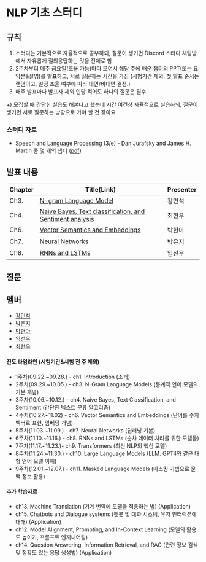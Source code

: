 # NLP 기초 스터디

## 규칙
1. 스터디는 기본적으로 자율적으로 공부하되, 질문이 생기면 Discord 스터디 채팅방에서 자유롭게 질의응답하는 것을 전제로 함
2. 2주차부터 매주 금요일(조율 가능)마다 모여서 해당 주에 배운 챕터의 PPT(또는 요약본&설명)를 발표하고, 서로 질문하는 시간을 가짐
 (시험기간 제외. 첫 발표 순서는 랜덤이고, 일정 조율 여부에 따라 대면/비대면 결정.)
3. 매주 발표마다 발표자 제외 인당 적어도 하나의 질문은 필수

+) 모집할 때 간단한 실습도 해본다고 했는데 시간 여건상 자율적으로 실습하되, 질문이 생기면 서로 질문하는 방향으로 가야 할 것 같아요

### 스터디 자료
- Speech and Language Processing (3/e) - Dan Jurafsky and James H. Martin 중 몇 개의 챕터
  ([pdf](https://web.stanford.edu/~jurafsky/slp3/))

## 발표 내용
| Chapter  | Title(Link)                                              | Presenter |
|------|----------------------------------------------------------|-----------|
| Ch3. | [N-gram Language Model](https://github.com/PROFOUNDIVE/NLP_basics_study/blob/main/docs/Ch3.%20N-gram%20Language%20Model.md) | 강민석    |
| Ch4. | [Naive Bayes, Text classification, and Sentiment analysis](https://github.com/PROFOUNDIVE/NLP_basics_study/blob/main/docs/Ch4.%20Naive%20Bayes%2C%20text%20classification%2C%20and%20sentiment.md) | 최현우    |
| Ch6. | [Vector Semantics and Embeddings](https://github.com/PROFOUNDIVE/NLP_basics_study/blob/main/docs/Ch6.%20Vector%20Semantics%20and%20Embeddings.pptx) | 박현아 |
| Ch7. | [Neural Networks](https://github.com/PROFOUNDIVE/NLP_basics_study/blob/main/docs/Ch7.%20Neural%20Networks.pdf) | 박은지 |
| Ch8. | [RNNs and LSTMs](https://github.com/PROFOUNDIVE/NLP_basics_study/blob/main/docs/Ch8.%20RNNs%20and%20LSTMs.pptx) | 임선우 |

## 질문


## 멤버
- [강민석](https://github.com/myeolinmalchi)
- [박은지](https://github.com/drms-creator)
- [박현아](https://github.com/nandarina)
- [임선우](https://github.com/SeonWoo05)
- [최현우](https://github.com/PROFOUNDIVE)

#### 진도 타임라인 (시험기간&시험 전 주 제외)
 - 1주차(09.22.~09.28.) - ch1. Introduction (소개)
 - 2주차(09.29.~10.05.) - ch3. N-Gram Language Models (통계적 언어 모델의 기본 개념)
 - 3주차(10.06.~10.12.) - ch4. Naive Bayes, Text Classification, and Sentiment (간단한 텍스트 분류 알고리즘)
 - 4주차(10.27.~11.02) - ch6. Vector Semantics and Embeddings (단어를 수치 벡터로 표현, 임베딩 개념)
 - 5주차(11.03.~11.09.) - ch7. Neural Networks (딥러닝 기본)
 - 6주차(11.10.~11.16.) - ch8. RNNs and LSTMs (순차 데이터 처리를 위한 모델들)
 - 7주차(11.17.~11.23.)- ch9. Transformers (최신 NLP의 핵심 모델)
 - 8주차(11.24.~11.30.) - ch10. Large Language Models (LLM. GPT4와 같은 대형 언어 모델 이해)
 - 9주차(12.01.~12.07.) - ch11. Masked Language Models (마스킹 기법으로 문맥 정보 활용)

#### 추가 학습자료
- ch13. Machine Translation (기계 번역에 모델을 적용하는 법) (Application)
- ch15. Chatbots and Dialogue systems (챗봇 및 대화 시스템, 유저 인터랙션에 대해) (Application)
- ch12. Model Alignment, Prompting, and In-Context Learning (모델의 활용도 높이기, 프롬프트 엔지니어링)
- ch14. Question Answering, Information Retrieval, and RAG (관련 정보 검색 및 정확도 있는 응답 생성법) (Application)
